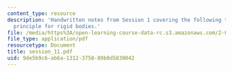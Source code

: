 ```yaml
---
content_type: resource
description: 'Handwritten notes from Session 1 covering the following topic: Work-energy
  principle for rigid bodies.'
file: /media/https%3A/open-learning-course-data-rc.s3.amazonaws.com/2-032-dynamics-fall-2004/9de5b9c6ab6a1312375889b8d5830042_session_11.pdf
file_type: application/pdf
resourcetype: Document
title: session_11.pdf
uid: 9de5b9c6-ab6a-1312-3758-89b8d5830042
---
```

